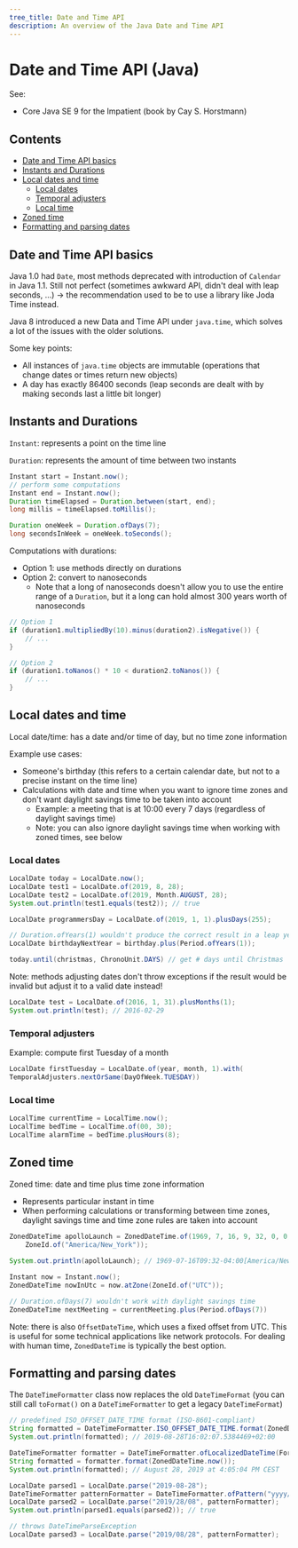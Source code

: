 ```yaml
---
tree_title: Date and Time API
description: An overview of the Java Date and Time API
---
```


# Date and Time API (Java)

See:

-   Core Java SE 9 for the Impatient (book by Cay S. Horstmann)

## Contents

-   [Date and Time API basics](#date-and-time-api-basics)
-   [Instants and Durations](#instants-and-durations)
-   [Local dates and time](#local-dates-and-time)
    -   [Local dates](#local-dates)
    -   [Temporal adjusters](#temporal-adjusters)
    -   [Local time](#local-time)
-   [Zoned time](#zoned-time)
-   [Formatting and parsing dates](#formatting-and-parsing-dates)

## Date and Time API basics

Java 1.0 had `Date`, most methods deprecated with introduction of `Calendar` in Java 1.1. Still not perfect (sometimes awkward API, didn't deal with leap seconds, ...) -> the recommendation used to be to use a library like Joda Time instead.

Java 8 introduced a new Data and Time API under `java.time`, which solves a lot of the issues with the older solutions.

Some key points:

-   All instances of `java.time` objects are immutable (operations that change dates or times return new objects)
-   A day has exactly 86400 seconds (leap seconds are dealt with by making seconds last a little bit longer)

## Instants and Durations

 `Instant`: represents a point on the time line

`Duration`: represents the amount of time between two instants

```java
Instant start = Instant.now();
// perform some computations
Instant end = Instant.now();
Duration timeElapsed = Duration.between(start, end);
long millis = timeElapsed.toMillis();
```

```java
Duration oneWeek = Duration.ofDays(7);
long secondsInWeek = oneWeek.toSeconds();
```

Computations with durations:

-   Option 1: use methods directly on durations 
-   Option 2: convert to nanoseconds
    -   Note that a long of nanoseconds doesn't allow you to use the entire range of a `Duration`, but it a long can hold almost 300 years worth of nanoseconds

```java
// Option 1
if (duration1.multipliedBy(10).minus(duration2).isNegative()) {
    // ...
}

// Option 2
if (duration1.toNanos() * 10 < duration2.toNanos()) {
    // ...
}
```

## Local dates and time

Local date/time: has a date and/or time of day, but no time zone information

Example use cases: 

-   Someone's birthday (this refers to a certain calendar date, but not to a precise instant on the time line)
-   Calculations with date and time when you want to ignore time zones and don't want daylight savings time to be taken into account
    -   Example: a meeting that is at 10:00 every 7 days (regardless of daylight savings time)
    -   Note: you can also ignore daylight savings time when working with zoned times, see below

### Local dates

```java
LocalDate today = LocalDate.now();
LocalDate test1 = LocalDate.of(2019, 8, 28);
LocalDate test2 = LocalDate.of(2019, Month.AUGUST, 28);
System.out.println(test1.equals(test2)); // true
```

```java
LocalDate programmersDay = LocalDate.of(2019, 1, 1).plusDays(255);
```

```java
// Duration.ofYears(1) wouldn't produce the correct result in a leap year
LocalDate birthdayNextYear = birthday.plus(Period.ofYears(1));
```

```java
today.until(christmas, ChronoUnit.DAYS) // get # days until Christmas
```

Note: methods adjusting dates don't throw exceptions if the result would be invalid but adjust it to a valid date instead!

```java
LocalDate test = LocalDate.of(2016, 1, 31).plusMonths(1);
System.out.println(test); // 2016-02-29
```

### Temporal adjusters

Example: compute first Tuesday of a month

```java
LocalDate firstTuesday = LocalDate.of(year, month, 1).with(
TemporalAdjusters.nextOrSame(DayOfWeek.TUESDAY))
```

### Local time

```java
LocalTime currentTime = LocalTime.now();
LocalTime bedTime = LocalTime.of(00, 30);
LocalTime alarmTime = bedTime.plusHours(8);
```

## Zoned time

Zoned time: date and time plus time zone information

-   Represents particular instant in time
-   When performing calculations or transforming between time zones, daylight savings time and time zone rules are taken into account

```java
ZonedDateTime apolloLaunch = ZonedDateTime.of(1969, 7, 16, 9, 32, 0, 0,   
    ZoneId.of("America/New_York"));
    
System.out.println(apolloLaunch); // 1969-07-16T09:32-04:00[America/New_York]
```

```java
Instant now = Instant.now();
ZonedDateTime nowInUtc = now.atZone(ZoneId.of("UTC"));
```

```java
// Duration.ofDays(7) wouldn't work with daylight savings time
ZonedDateTime nextMeeting = currentMeeting.plus(Period.ofDays(7))
```

Note: there is also `OffsetDateTime`, which uses a fixed offset from UTC. This is useful for some technical applications like network protocols. For dealing with human time, `ZonedDateTime` is typically the best option.

## Formatting and parsing dates

The `DateTimeFormatter` class now replaces the old `DateTimeFormat` (you can still call `toFormat()` on a `DateTimeFormatter` to get a legacy `DateTimeFormat`)

```java
// predefined ISO_OFFSET_DATE_TIME format (ISO-8601-compliant)
String formatted = DateTimeFormatter.ISO_OFFSET_DATE_TIME.format(ZonedDateTime.now());
System.out.println(formatted); // 2019-08-28T16:02:07.5384469+02:00
```

```java
DateTimeFormatter formatter = DateTimeFormatter.ofLocalizedDateTime(FormatStyle.LONG);
String formatted = formatter.format(ZonedDateTime.now());
System.out.println(formatted); // August 28, 2019 at 4:05:04 PM CEST
```

```java
LocalDate parsed1 = LocalDate.parse("2019-08-28");
DateTimeFormatter patternFormatter = DateTimeFormatter.ofPattern("yyyy/dd/MM");
LocalDate parsed2 = LocalDate.parse("2019/28/08", patternFormatter);
System.out.println(parsed1.equals(parsed2)); // true

// throws DateTimeParseException
LocalDate parsed3 = LocalDate.parse("2019/08/28", patternFormatter);
```
